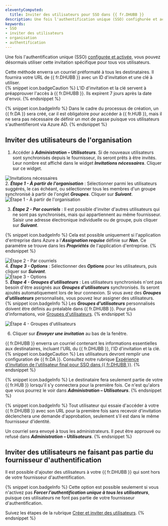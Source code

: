 ```yaml
---
eleventyComputed:
  title: Inviter des utilisateurs pour SSO dans {{ fr.DHUBB }}
description: Une fois l'authentification unique (SSO) confighurée et activée, invitez vos utilisateurs dans votre Hub en suivant ces étapes.
keywords:
- SSO
- inviter des utilisateurs
- organisation
- authentification
---
```

Une fois l'authentification unique (SSO) [configurée et activée](HUB_Connect_AzureAD_Office365_Authentification), vous pouvez désormais utiliser cette invitation spécifique pour tous vos utilisateurs.  

Cette méthode enverra un courriel préformaté à tous les destinataires. Il fournira votre URL de {{ fr.DHUBB }} avec un ID d'invitation et une clé à utiliser.  
{% snippet icon.badgeCaution %} 
L'ID d'invitation et la clé servent à préapprouver l'accès à {{ fr.DHUBB }}. Ils expirent 7 jours après la date d'envoi. 
{% endsnippet %}  
 
{% snippet icon.badgeInfo %} 
Dans le cadre du processus de création, un {{ fr.DA }} sera créé, car il est obligatoire pour accéder à {{ fr.HUB }}, mais il ne sera pas nécessaire de définir un mot de passe puisque vos utilisateurs s'authentifieront via Azure AD. 
{% endsnippet %}  
 
## Inviter des utilisateurs de l'organisation 

1. Accéder à ***Administration – Utilisateurs***. Si de nouveaux utilisateurs sont synchronisés depuis le fournisseur, ils seront prêts à être invités. Leur nombre est affiché dans le widget ***Invitations nécessaires***. Cliquer sur ce widget.  

![Invitations nécessaires](https://webdevolutions.azureedge.net/docs/fr/hub/Hub4164.png)  
2. ***Étape 1 - À partir de l'organisation*** : Sélectionner parmi les utilisateurs suggérés, le cas échéant, ou sélectionner tous les membres d'un groupe synchronisé à partir de l'onglet ***Groupes***. Cliquer sur ***Suivant***.  
![Étape 1 - À partir de l'organisation](https://webdevolutions.azureedge.net/docs/fr/hub/Hub2058.png)  

3. ***Étape 2 - Par courriels*** : Il est possible d'inviter d'autres utilisateurs qui ne sont pas synchronisés, mais qui appartiennent au même fournisseur. Saisir une adresse électronique individuelle ou de groupe, puis cliquer sur ***Suivant***.  

{% snippet icon.badgeInfo %} 
Cela est possible uniquement si l'application d'entreprise dans Azure a l'***Assignation requise*** définie sur ***Non***. Ce paramètre se trouve dans les ***Propriétés*** de l'application d'entreprise. 
{% endsnippet %}  
 
![Étape 2 - Par courriels](https://webdevolutions.azureedge.net/docs/fr/hub/Hub2059.png)  
4. ***Étape 3 - Options*** : Sélectionner des ***Options*** pour les utilisateurs, puis cliquer sur ***Suivant***.  
![Étape 3 - Options](https://webdevolutions.azureedge.net/docs/fr/hub/Hub2060.png)  
5. ***Étape 4 - Groupes d'utilisateurs*** : Les utilisateurs synchronisés n'ont pas besoin d'être assignés aux ***Groupes d'utilisateurs*** synchronisés. Ils seront ajoutés automatiquement lors de leur connexion. Si vous avez des ***Groupes d'utilisateurs*** personnalisés, vous pouvez leur assigner des utilisateurs.  
{% snippet icon.badgeInfo %} 
Les ***Groupes d'utilisateurs*** personnalisés doivent être définis au préalable dans {{ fr.DHUBB }}. Pour plus d'informations, voir [Groupes d'utilisateurs](/fr/hub/web-interface/hub-overview/administration/management/user-groups/). 
{% endsnippet %}  

![Étape 4 - Groupes d'utilisateurs](https://webdevolutions.azureedge.net/docs/fr/hub/Hub2061.png)  

6. Cliquer sur ***Envoyer une invitation*** au bas de la fenêtre.  

{{ fr.DHUBB }} enverra un courriel contenant les informations essentielles aux destinataires, incluant l'URL du {{ fr.DHUBB }}, l'ID d'invitation et la clé.  
{% snippet icon.badgeCaution %} 
Les utilisateurs devront remplir une configuration de {{ fr.DA }}. Consultez notre rubrique [Expérience d'invitation de l'utilisateur final pour SSO dans {{ fr.DHUBB }}](/fr/hub/getting-started/get-started-sso-hub-business/invite-users-SSO-hub-business/end-user-experience/). 
{% endsnippet %}  
 
{% snippet icon.badgeInfo %} 
Le destinataire fera seulement partie de votre {{ fr.HUB }} lorsqu'il s'y connectera pour la première fois. Ce n'est qu'alors que vous pourrez le voir dans ***Administration – Utilisateurs***.
{% endsnippet %}  
 
{% snippet icon.badgeInfo %} 
Tout utilisateur qui essaie d'accéder à votre {{ fr.DHUBB }} avec son URL pour la première fois sans recevoir d'invitation déclenchera une demande d'approbation, seulement s'il est dans le même fournisseur d'identité.  

Un courriel sera envoyé à tous les administrateurs. Il peut être approuvé ou refusé dans ***Administration – Utilisateurs***. 
{% endsnippet %}  
 
## Inviter des utilisateurs ne faisant pas partie du fournisseur d'authentification

Il est possible d'ajouter des utilisateurs à votre {{ fr.DHUBB }} qui sont hors de votre fournisseur d'authentification.  

{% snippet icon.badgeInfo %} 
Cette option est possible seulement si vous n'activez pas ***Forcer l'authentification unique à tous les utilisateurs***, puisque ces utilisateurs ne font pas partie de votre fournisseur d'authentification.

Suivez les étapes de la rubrique [Créer et inviter des utilisateurs](/fr/hub/web-interface/hub-overview/administration/management/users/create-invite-users/index).
{% endsnippet %} 

